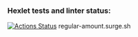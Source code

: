 ### Hexlet tests and linter status:
[![Actions Status](https://github.com/vova-odi/layout-designer-project-lvl1/workflows/hexlet-check/badge.svg)](https://github.com/vova-odi/layout-designer-project-lvl1/actions)
regular-amount.surge.sh
